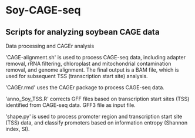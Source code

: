 # Soy-CAGE-seq
## Scripts for analyzing soybean CAGE data
Data processing and CAGEr analysis

'CAGE-alignment.sh' is used to process CAGE-seq data, including adapter removal, rRNA filtering, chloroplast and mitochondrial contamination removal, and genome alignment. The final output is a BAM file, which is used for subsequent TSS (transcription start site) analysis.

'CAGEr.rmd' uses the CAGEr package to process CAGE-seq data.

'anno_Soy_TSS.R' corrects GFF files based on transcription start sites (TSS) identified from CAGE-seq data. GFF3 file as input file.

'shape.py' is used to process promoter region and transcription start site (TSS) data, and classify promoters based on information entropy (Shannon index, SI).

